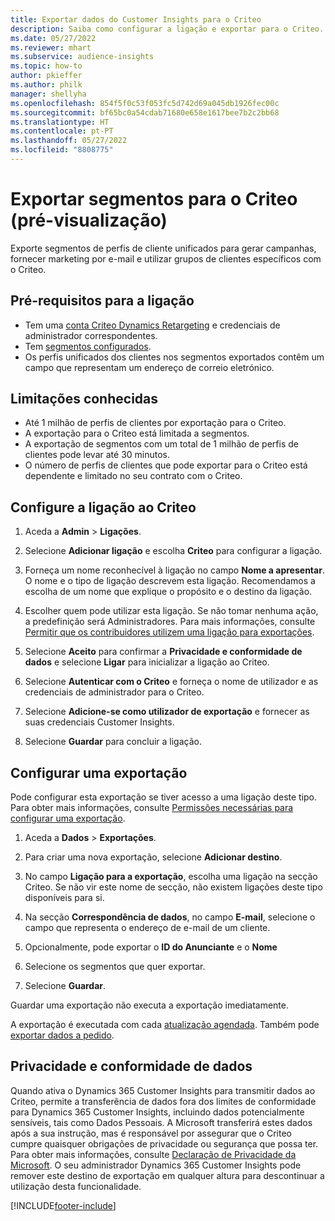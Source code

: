 ```yaml
---
title: Exportar dados do Customer Insights para o Criteo
description: Saiba como configurar a ligação e exportar para o Criteo.
ms.date: 05/27/2022
ms.reviewer: mhart
ms.subservice: audience-insights
ms.topic: how-to
author: pkieffer
ms.author: philk
manager: shellyha
ms.openlocfilehash: 854f5f0c53f053fc5d742d69a045db1926fec00c
ms.sourcegitcommit: bf65bc0a54cdab71680e658e1617bee7b2c2bb68
ms.translationtype: HT
ms.contentlocale: pt-PT
ms.lasthandoff: 05/27/2022
ms.locfileid: "8808775"
---
```

# <a name="export-segments-to-criteo-preview"></a>Exportar segmentos para o Criteo (pré-visualização)

Exporte segmentos de perfis de cliente unificados para gerar campanhas, fornecer marketing por e-mail e utilizar grupos de clientes específicos com o Criteo.

## <a name="prerequisites-for-connection"></a>Pré-requisitos para a ligação

-   Tem uma [conta Criteo Dynamics Retargeting](https://www.criteo.com/login/) e credenciais de administrador correspondentes.
-   Tem [segmentos configurados](segments.md).
-   Os perfis unificados dos clientes nos segmentos exportados contêm um campo que representam um endereço de correio eletrónico.

## <a name="known-limitations"></a>Limitações conhecidas

- Até 1 milhão de perfis de clientes por exportação para o Criteo.
- A exportação para o Criteo está limitada a segmentos.
- A exportação de segmentos com um total de 1 milhão de perfis de clientes pode levar até 30 minutos. 
- O número de perfis de clientes que pode exportar para o Criteo está dependente e limitado no seu contrato com o Criteo.

## <a name="set-up-connection-to-criteo"></a>Configure a ligação ao Criteo

1. Aceda a **Admin** > **Ligações**.

1. Selecione **Adicionar ligação** e escolha **Criteo** para configurar a ligação.

1. Forneça um nome reconhecível à ligação no campo **Nome a apresentar**. O nome e o tipo de ligação descrevem esta ligação. Recomendamos a escolha de um nome que explique o propósito e o destino da ligação.

1. Escolher quem pode utilizar esta ligação. Se não tomar nenhuma ação, a predefinição será Administradores. Para mais informações, consulte [Permitir que os contribuidores utilizem uma ligação para exportações](connections.md#allow-contributors-to-use-a-connection-for-exports).

1. Selecione **Aceito** para confirmar a **Privacidade e conformidade de dados** e selecione **Ligar** para inicializar a ligação ao Criteo.

1. Selecione **Autenticar com o Criteo** e forneça o nome de utilizador e as credenciais de administrador para o Criteo. 

1. Selecione **Adicione-se como utilizador de exportação** e fornecer as suas credenciais Customer Insights.

1. Selecione **Guardar** para concluir a ligação.

## <a name="configure-an-export"></a>Configurar uma exportação

Pode configurar esta exportação se tiver acesso a uma ligação deste tipo. Para obter mais informações, consulte [Permissões necessárias para configurar uma exportação](export-destinations.md#set-up-a-new-export).

1. Aceda a **Dados** > **Exportações**.

1. Para criar uma nova exportação, selecione **Adicionar destino**.

1. No campo **Ligação para a exportação**, escolha uma ligação na secção Criteo. Se não vir este nome de secção, não existem ligações deste tipo disponíveis para si. 

1. Na secção **Correspondência de dados**, no campo **E-mail**, selecione o campo que representa o endereço de e-mail de um cliente. 

1. Opcionalmente, pode exportar o **ID do Anunciante** e o **Nome**

1. Selecione os segmentos que quer exportar. 

1. Selecione **Guardar**.

Guardar uma exportação não executa a exportação imediatamente.

A exportação é executada com cada [atualização agendada](system.md#schedule-tab). Também pode [exportar dados a pedido](export-destinations.md#run-exports-on-demand). 

## <a name="data-privacy-and-compliance"></a>Privacidade e conformidade de dados

Quando ativa o Dynamics 365 Customer Insights para transmitir dados ao Criteo, permite a transferência de dados fora dos limites de conformidade para Dynamics 365 Customer Insights, incluindo dados potencialmente sensíveis, tais como Dados Pessoais. A Microsoft transferirá estes dados após a sua instrução, mas é responsável por assegurar que o Criteo cumpre quaisquer obrigações de privacidade ou segurança que possa ter. Para obter mais informações, consulte [Declaração de Privacidade da Microsoft](https://go.microsoft.com/fwlink/?linkid=396732).
O seu administrador Dynamics 365 Customer Insights pode remover este destino de exportação em qualquer altura para descontinuar a utilização desta funcionalidade.


[!INCLUDE[footer-include](includes/footer-banner.md)]
